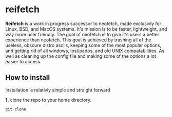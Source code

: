 # reifetch

**Reifetch** is a work in progress successor to neofetch, made exclusivly for Linux, BSD, and MacOS systems. It's mission is to be faster, lightweight, and way more user friendly. The goal of neofetch is to give it's users a better experience than neofetch. This goal is achieved by trashing all of the useless, obscure distro asciis, keeping some of the most popular options, and getting rid of all windows, ios/ipados, and old UNIX compatabilities. As well as cleaning up the config file and making some of the options a lot easier to access.

 
 ## How to install
 
Installation is relativly simple and straight forward

**1.** clone the repo to your home directory.
```
git clone 
```
